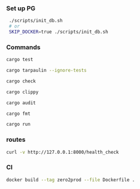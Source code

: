
### Set up PG
```bash
 ./scripts/init_db.sh  
 # or
 SKIP_DOCKER=true ./scripts/init_db.sh 
```

### Commands

```bash
cargo test
```

```bash
cargo tarpaulin --ignore-tests
```

```bash
cargo check
```

```bash
cargo clippy
```

```bash
cargo audit
```

```bash
cargo fmt
```

```bash
cargo run
```


### routes
```bash
curl -v http://127.0.0.1:8000/health_check
```


### CI
```bash
docker build --tag zero2prod --file Dockerfile .
```